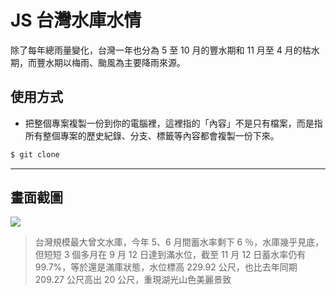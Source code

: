 # JS 台灣水庫水情

除了每年總雨量變化，台灣一年也分為 5 至 10 月的豐水期和 11 月至 4 月的枯水期，而豐水期以梅雨、颱風為主要降雨來源。

## 使用方式
- 把整個專案複製一份到你的電腦裡，這裡指的「內容」不是只有檔案，而是指所有整個專案的歷史紀錄、分支、標籤等內容都會複製一份下來。
```sh
$ git clone
```

----

## 畫面截圖
![](https://i.imgur.com/EbWvBJO.png)
> 台灣規模最大曾文水庫，今年 5、6 月間蓄水率剩下 6 ％，水庫幾乎見底，但短短 3 個多月在 9 月 12 日達到滿水位，截至 11 月 12 日蓄水率仍有 99.7%，等於還是滿庫狀態，水位標高 229.92 公尺，也比去年同期 209.27 公尺高出 20 公尺，重現湖光山色美麗景致
